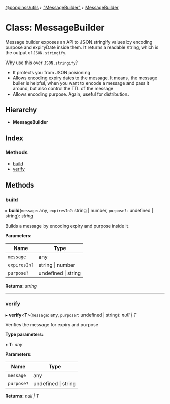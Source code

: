 [@poppinss/utils](../README.md) › ["MessageBuilder"](../modules/_messagebuilder_.md) › [MessageBuilder](_messagebuilder_.messagebuilder.md)

# Class: MessageBuilder

Message builder exposes an API to JSON.stringify values by encoding purpose
and expiryDate inside them. It returns a readable string, which is the
output of `JSON.stringify`.

Why use this over `JSON.stringify`?

- It protects you from JSON poisioning
- Allows encoding expiry dates to the message. It means, the message builer is
  helpful, when you want to encode a message and pass it around, but also control
  the TTL of the message
- Allows encoding purpose. Again, useful for distribution.

## Hierarchy

* **MessageBuilder**

## Index

### Methods

* [build](_messagebuilder_.messagebuilder.md#build)
* [verify](_messagebuilder_.messagebuilder.md#verify)

## Methods

###  build

▸ **build**(`message`: any, `expiresIn?`: string | number, `purpose?`: undefined | string): *string*

Builds a message by encoding expiry and purpose inside it

**Parameters:**

Name | Type |
------ | ------ |
`message` | any |
`expiresIn?` | string &#124; number |
`purpose?` | undefined &#124; string |

**Returns:** *string*

___

###  verify

▸ **verify**<**T**>(`message`: any, `purpose?`: undefined | string): *null | T*

Verifies the message for expiry and purpose

**Type parameters:**

▪ **T**: *any*

**Parameters:**

Name | Type |
------ | ------ |
`message` | any |
`purpose?` | undefined &#124; string |

**Returns:** *null | T*
